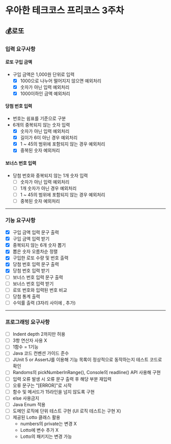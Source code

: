 # 우아한 테크코스 프리코스 3주차
## 💰로또
### 입력 요구사항
#### 로또 구입 금액
- 구입 금액은 1,000원 단위로 입력
    - [x] 1000으로 나누어 떨어지지 않으면 예외처리
    - [x] 숫자가 아닌 입력 예외처리
    - [x] 1000이하인 금액 예외처리

#### 당첨 번호 입력
- 번호는 쉼표를 기준으로 구분
- 6개의 중복되지 않는 숫자 입력
    - [x] 숫자가 아닌 입력 예외처리
    - [x] 길이가 6이 아닌 경우 예외처리
    - [x] 1 ~ 45의 범위에 포함되지 않는 경우 예외처리
    - [x] 중복된 숫자 예외처리

#### 보너스 번호 입력
- 당첨 번호와 중복되지 않는 1개 숫자 입력
    - [ ] 숫자가 아닌 입력 예외처리
    - [ ] 1개 숫자가 아닌 경우 예외처리
    - [ ] 1 ~ 45의 범위에 포함되지 않는 경우 예외처리
    - [ ] 중복된 숫자 예외처리
___  
### 기능 요구사항
- [x] 구입 금액 입력 문구 출력
- [x] 구입 금액 입력 받기
- [x] 중복되지 않는 6개 숫자 뽑기
- [x] 뽑은 숫자 오름차순 정렬
- [x] 구입한 로또 수량 및 번호 출력
- [x] 당첨 번호 입력 문구 출력
- [x] 당첨 번호 입력 받기
- [ ] 보너스 번호 입력 문구 출력
- [ ] 보너스 번호 입력 받기
- [ ] 로또 번호와 입력된 번호 비교
- [ ] 당첨 통계 출력
- [ ] 수익률 출력 (3자리 사이에 , 추가)
___  
### 프로그래밍 요구사항
- [ ] Indent depth 2까지만 허용
- [ ] 3항 연산자 사용 X
- [ ] 1함수 = 1기능
- [ ] Java 코드 컨벤션 가이드 준수
- [ ] JUnit 5 or AssertJ를 이용해 기능 목록이 정상적으로 동작하는지 테스트 코드로 확인
- [ ] Randoms의 pickNumberInRange(), Console의 readline() API 사용해 구현
- [ ] 입력 오류 발생 시 오류 문구 출력 후 해당 부분 재입력
- [ ] 오류 문구는 "[ERROR]"로 시작
- [ ] 함수 및 메서드가 15라인을 넘지 않도록 구현
- [ ] else 사용금지
- [ ] Java Enum 적용
- [ ] 도메인 로직에 단위 테스트 구현 (UI 로직 테스트는 구현 X)
- [ ] 제공된 Lotto 클래스 활용
    - numbers의 private는 변경 X
    - Lotto에 변수 추가 X
    - Lotto의 패키지는 변경 가능